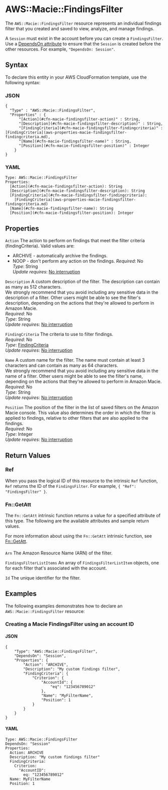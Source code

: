# AWS::Macie::FindingsFilter<a name="aws-resource-macie-findingsfilter"></a>

The `AWS::Macie::FindingsFilter` resource represents an individual findings filter that you created and saved to view, analyze, and manage findings\.

A `Session` must exist in the account before you can create a `FindingsFilter`\. Use a [DependsOn attribute](https://docs.aws.amazon.com/AWSCloudFormation/latest/UserGuide/aws-attribute-dependson.html) to ensure that the `Session` is created before the other resources\. For example, `"DependsOn: Session"`\.

## Syntax<a name="aws-resource-macie-findingsfilter-syntax"></a>

To declare this entity in your AWS CloudFormation template, use the following syntax:

### JSON<a name="aws-resource-macie-findingsfilter-syntax.json"></a>

```
{
  "Type" : "AWS::Macie::FindingsFilter",
  "Properties" : {
      "[Action](#cfn-macie-findingsfilter-action)" : String,
      "[Description](#cfn-macie-findingsfilter-description)" : String,
      "[FindingCriteria](#cfn-macie-findingsfilter-findingcriteria)" : [FindingCriteria](aws-properties-macie-findingsfilter-findingcriteria.md),
      "[Name](#cfn-macie-findingsfilter-name)" : String,
      "[Position](#cfn-macie-findingsfilter-position)" : Integer
    }
}
```

### YAML<a name="aws-resource-macie-findingsfilter-syntax.yaml"></a>

```
Type: AWS::Macie::FindingsFilter
Properties: 
  [Action](#cfn-macie-findingsfilter-action): String
  [Description](#cfn-macie-findingsfilter-description): String
  [FindingCriteria](#cfn-macie-findingsfilter-findingcriteria): 
    [FindingCriteria](aws-properties-macie-findingsfilter-findingcriteria.md)
  [Name](#cfn-macie-findingsfilter-name): String
  [Position](#cfn-macie-findingsfilter-position): Integer
```

## Properties<a name="aws-resource-macie-findingsfilter-properties"></a>

`Action`  <a name="cfn-macie-findingsfilter-action"></a>
The action to perform on findings that meet the filter criteria \(findingCriteria\)\. Valid values are:  
+ ARCHIVE \- automatically archive the findings\.
+ NOOP \- don't perform any action on the findings\.
*Required*: No  
*Type*: String  
*Update requires*: [No interruption](https://docs.aws.amazon.com/AWSCloudFormation/latest/UserGuide/using-cfn-updating-stacks-update-behaviors.html#update-no-interrupt)

`Description`  <a name="cfn-macie-findingsfilter-description"></a>
A custom description of the filter\. The description can contain as many as 512 characters\.  
We strongly recommend that you avoid including any sensitive data in the description of a filter\. Other users might be able to see the filter's description, depending on the actions that they're allowed to perform in Amazon Macie\.  
*Required*: No  
*Type*: String  
*Update requires*: [No interruption](https://docs.aws.amazon.com/AWSCloudFormation/latest/UserGuide/using-cfn-updating-stacks-update-behaviors.html#update-no-interrupt)

`FindingCriteria`  <a name="cfn-macie-findingsfilter-findingcriteria"></a>
The criteria to use to filter findings\.  
*Required*: No  
*Type*: [FindingCriteria](aws-properties-macie-findingsfilter-findingcriteria.md)  
*Update requires*: [No interruption](https://docs.aws.amazon.com/AWSCloudFormation/latest/UserGuide/using-cfn-updating-stacks-update-behaviors.html#update-no-interrupt)

`Name`  <a name="cfn-macie-findingsfilter-name"></a>
A custom name for the filter\. The name must contain at least 3 characters and can contain as many as 64 characters\.  
We strongly recommend that you avoid including any sensitive data in the name of a filter\. Other users might be able to see the filter's name, depending on the actions that they're allowed to perform in Amazon Macie\.  
*Required*: No  
*Type*: String  
*Update requires*: [No interruption](https://docs.aws.amazon.com/AWSCloudFormation/latest/UserGuide/using-cfn-updating-stacks-update-behaviors.html#update-no-interrupt)

`Position`  <a name="cfn-macie-findingsfilter-position"></a>
The position of the filter in the list of saved filters on the Amazon Macie console\. This value also determines the order in which the filter is applied to findings, relative to other filters that are also applied to the findings\.  
*Required*: No  
*Type*: Integer  
*Update requires*: [No interruption](https://docs.aws.amazon.com/AWSCloudFormation/latest/UserGuide/using-cfn-updating-stacks-update-behaviors.html#update-no-interrupt)

## Return Values<a name="aws-resource-macie-findingsfilter-return-values"></a>

### Ref<a name="aws-resource-macie-findingsfilter-return-values-ref"></a>

When you pass the logical ID of this resource to the intrinsic `Ref` function, `Ref` returns the ID of the `FindingsFilter`\. For example, `{ "Ref": "FindingsFilter" }`\.

### Fn::GetAtt<a name="aws-resource-macie-findingsfilter-return-values-fn--getatt"></a>

The `Fn::GetAtt` intrinsic function returns a value for a specified attribute of this type\. The following are the available attributes and sample return values\.

For more information about using the `Fn::GetAtt` intrinsic function, see [Fn::GetAtt](https://docs.aws.amazon.com/AWSCloudFormation/latest/UserGuide/intrinsic-function-reference-getatt.html)\.

#### <a name="aws-resource-macie-findingsfilter-return-values-fn--getatt-fn--getatt"></a>

`Arn`  <a name="Arn-fn::getatt"></a>
The Amazon Resource Name \(ARN\) of the filter\.

`FindingsFilterListItems`  <a name="FindingsFilterListItems-fn::getatt"></a>
An array of `FindingsFilterListItem` objects, one for each filter that's associated with the account\.

`Id`  <a name="Id-fn::getatt"></a>
The unique identifier for the filter\.

## Examples<a name="aws-resource-macie-findingsfilter--examples"></a>

The following examples demonstrates how to declare an `AWS::Macie::FindingsFilter` resource:

### Creating a Macie FindingsFilter using an account ID<a name="aws-resource-macie-findingsfilter--examples--Creating_a_Macie_FindingsFilter_using_an_account_ID"></a>

#### JSON<a name="aws-resource-macie-findingsfilter--examples--Creating_a_Macie_FindingsFilter_using_an_account_ID--json"></a>

```
{
	"Type": "AWS::Macie::FindingsFilter",
	"DependsOn": "Session",
	"Properties": {
		"Action": "ARCHIVE",
		"Description": "My custom findings filter",
		"FindingCriteria": {
			"Criterion": {
				"AccountId": {
					"eq": "123456789012"
				},
				"Name": "MyFilterName",
				"Position": 1
			}
		}
	}
}
```

#### YAML<a name="aws-resource-macie-findingsfilter--examples--Creating_a_Macie_FindingsFilter_using_an_account_ID--yaml"></a>

```
Type: AWS::Macie::FindingsFilter
DependsOn: "Session"
Properties: 
  Action: ARCHIVE
  Description: "My custom findings filter"
  FindingCriteria: 
    Criterion: 
      "AccountID":
        eq: "123456789012"
  Name: MyFilterName
  Position: 1
```